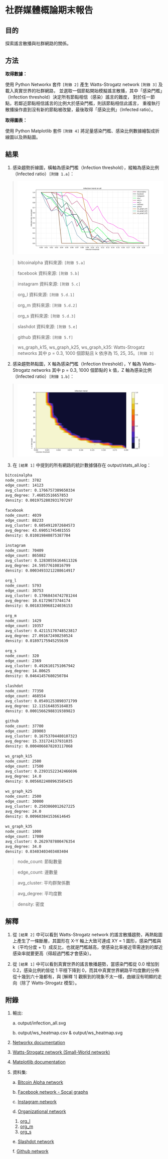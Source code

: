 # 社群媒體概論期末報告

## 目的

探索謠言散播與社群網路的關係。

## 方法

**取得數據：**

   使用 Python Networkx 套件 `[附錄 2]` 產生 Watts-Strogatz network `[附錄 3]` 及載入真實世界的社群網路，
   並選取一個節點開始模擬謠言散播，其中「感染門檻」（Infection threshold）決定所有節點相信（感染）謠言的難度，
   對於任一節點，若鄰近節點相信謠言的比例大於感染門檻，則該節點相信此謠言，
   重複執行散播操作直到沒有新的節點被改變，最後取得「感染比例」（Infected ratio）。

**取得圖表：**

   使用 Python Matplotlib 套件 `[附錄 4]` 將足量感染門檻、感染比例數據繪製成折線圖以及熱點圖。

## 結果

1. 感染趨勢折線圖，橫軸為感染門檻（Infection threshold），縱軸為感染比例（Infected ratio）`[附錄 1.a]`：
> ![](../output/infection_all.svg)

   > bitcoinalpha 資料來源: `[附錄 5.a]`

   > facebook 資料來源: `[附錄 5.b]`

   > instagram 資料來源: `[附錄 5.c]`

   > org_l 資料來源: `[附錄 5.d.1]`

   > org_m 資料來源: `[附錄 5.d.2]`

   > org_s 資料來源: `[附錄 5.d.3]`

   > slashdot 資料來源: `[附錄 5.e]`

   > github 資料來源: `[附錄 5.f]`

   > ws_graph_k15, ws_graph_k25, ws_graph_k35: Watts-Strogatz networks 其中 p = 0.3, 1000 個節點且 k 依序為 15, 25, 35。`[附錄 3]`

2. 感染趨勢熱點圖，X 軸為感染門檻（Infection threshold），Y 軸為 Watts-Strogatz networks 其中 p = 0.3, 1000 個節點的 k 值，Z 軸為感染比例（Infected ratio）`[附錄 1.b]`：
> ![](../output/ws_heatmap.svg)

3. 在 `[結果 1]` 中提到的所有網路的統計數據儲存在 output/stats_all.log：
```
bitcoinalpha
node_count: 3782
edge_count: 14123
avg_cluster: 0.1766757389650334
avg_degree: 7.46853516657853
density: 0.0019752803931707297

facebook
node_count: 4039
edge_count: 88233
avg_cluster: 0.6054912072684573
avg_degree: 43.69051745481555
density: 0.010819840875387704

instagram
node_count: 70409
edge_count: 865882
avg_cluster: 0.12830556164611326
avg_degree: 24.59577610816799
density: 0.00034933212288614917

org_l
node_count: 5793
edge_count: 30753
avg_cluster: 0.17068434742781244
avg_degree: 10.61729673744174
density: 0.0018330968124036153

org_m
node_count: 1429
edge_count: 19357
avg_cluster: 0.42115170748523817
avg_degree: 27.091672498250524
density: 0.01897175945255639

org_s
node_count: 320
edge_count: 2369
avg_cluster: 0.4926101751067942
avg_degree: 14.80625
density: 0.04641457680250784

slashdot
node_count: 77350
edge_count: 468554
avg_cluster: 0.05491253890371799
avg_degree: 12.115164835164835
density: 0.00015662988319389823

github
node_count: 37700
edge_count: 289003
avg_cluster: 0.16753704480107323
avg_degree: 15.331724137931035
density: 0.0004066878203117068

ws_graph_k15
node_count: 2500
edge_count: 17500
avg_cluster: 0.23931522342466696
avg_degree: 14.0
density: 0.0056022408963585435

ws_graph_k25
node_count: 2500
edge_count: 30000
avg_cluster: 0.2503860012627225
avg_degree: 24.0
density: 0.009603841536614645

ws_graph_k35
node_count: 1000
edge_count: 17000
avg_cluster: 0.2629787800476354
avg_degree: 34.0
density: 0.03403403403403404
```

   > node_count: 節點數量

   > edge_count: 邊數量

   > avg_cluster: 平均群聚係數

   > avg_degree: 平均度數

   > density: 密度

## 解釋

1. 從 `[結果 2]` 中可以看到 Watts-Strogatz network 的謠言散播趨勢，再熱點圖上產生了一條斷層，其圖形在 X-Y 軸上大致可連成 XY = 1 圖形，感染門檻與 k（平均分度 + 1）成反比，也就是門檻越高，使感染比率接近零需達到的鄰近感染率就要更高（得超過門檻才會感染）。

2. 從 `[結果 1]` 中可以看到真實世界的謠言散播趨勢，當感染門檻從 0.0 增加到 0.2，感染比例約皆從 1 平穩下降到 0，而其中真實世界網路平均度數的分佈從十幾到六十幾都有，與 [解釋 1] 觀察到的現象不太一樣，曲線沒有明顯的走向（除了 Watts-Strogatz 模型）。

## 附錄

1. 輸出:

   a. output/infection_all.svg

   b. output/ws_heatmap.csv & output/ws_heatmap.svg

2. [Networkx documentation](https://networkx.org/documentation/stable/reference/introduction.html)

3. [Watts-Strogatz network (Small-World network)](https://networkx.org/documentation/stable/reference/generated/networkx.generators.random_graphs.watts_strogatz_graph.html)

4. [Matplotlib documentation](https://matplotlib.org/stable/api)

5. 資料集:

   a. [Bitcoin Alpha network](https://www.kaggle.com/datasets/boneacrabonjac/bitcoin-alpha)

   b. [Facebook network - Socal graphs](https://www.kaggle.com/datasets/wolfram77/graphs-social)

   c. [Instagram network](https://www.kaggle.com/datasets/krpurba/im-instagram-70k)

   d. [Organizational network](https://www.kaggle.com/datasets/michaelfire/organizational-social-networks)

    1. [org_l](https://www.kaggle.com/datasets/michaelfire/organizational-social-networks?select=S1Anonymized.csv)
    2. [org_m](https://www.kaggle.com/datasets/michaelfire/organizational-social-networks?select=M1Anonymized.csv)
    3. [org_s](https://www.kaggle.com/datasets/michaelfire/organizational-social-networks?select=L1Anonymized.csv)

   e. [Slashdot network](https://www.kaggle.com/datasets/boneacrabonjac/slashdot)

   f. [Github network](https://www.kaggle.com/datasets/femikj/github-social-network)